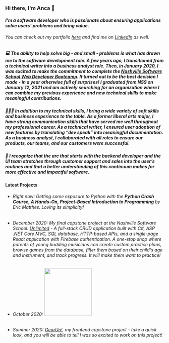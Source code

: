 ### Hi there, I'm Anca 👋

#### *I'm a software developer who is passionate about ensuring applications solve users’ problems and bring value.* 
###### You can check out my portfolio [here](https://asimonbio.firebaseapp.com/) and find me on [LinkedIn](https://www.linkedin.com/in/anca-simon/) as well. 

#####   💻 The ability to help solve big - and small - problems is what has drawn me to the software development role. A few years ago, I transitioned from a technical writer into a business analyst role. Then, in January 2020, I was excited to make the commitment to complete the *[Nashville Software School Web Developer Bootcamp](http://nashvillesoftwareschool.com/)*. It turned out to be the best decision I made - in a year otherwise full of surprises! I graduated from NSS on January 12, 2021 and am actively searching for an organization where I can combine my previous experience and new technical skills to make meaningful contributions. 
##### 💁🏻‍♀️  In addition to my technical skills, I bring a wide variety of soft skills and business experience to the table. As a former liberal arts major, I have strong communication skills that have served me well throughout my professional career. As a technical writer, I ensured user adoption of new features by translating “dev speak” into meaningful documentation. As a business analyst, I collaborated with all roles to ensure our products, our teams, and our customers were successful.
##### 🎯  I recognize that the arc that starts with the backend developer and the UI team stretches through customer support and sales into the user’s routines and that a better understanding of this continuum makes for more effective and impactful software.


#### Latest Projects
* ###### Right now: Getting some exposure to Python with the ***Python Crash Course, A Hands-On, Project-Based Introduction to Programming*** by Eric Matthes. Loving its simplicity!
* ###### December 2020: My final capstone project at the Nashville Software School: [Unlimited](https://github.com/ancasimon/backend-capstone) - A full-stack CRUD application built with C#, ASP .NET Core MVC, SQL database, HTTP-based APIs, and a single-page React application with Firebase authentication. A one-stop shop where parents of young budding musicians can create custom practice plans, browse games from the database, filter them based on their child's age and instrument, and track progress. It will make them want to practice!
* ###### October 2020: <img src="https://hacktoberfest.digitalocean.com/assets/HF-full-logo-b05d5eb32b3f3ecc9b2240526104cf4da3187b8b61963dd9042fdc2536e4a76c.svg" alst="Hacktoberfest logo" width="150" />
* ###### Summer 2020: [GearUp!](https://github.com/ancasimon/front-end-capstone), my frontend capstone project - take a quick look, and you will be able to tell I was so excited to work on this project! 



<!--
**ancasimon/ancasimon** is a ✨ _special_ ✨ repository because its `README.md` (this file) appears on your GitHub profile.

Here are some ideas to get you started:

- 🔭 I’m currently working on ...
- 🌱 I’m currently learning ...
- 👯 I’m looking to collaborate on ...
- 🤔 I’m looking for help with ...
- 💬 Ask me about ...
- 📫 How to reach me: ...
- 😄 Pronouns: ...
- ⚡ Fun fact: ...
-->

